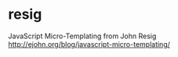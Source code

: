 # resig
JavaScript Micro-Templating from John Resig http://ejohn.org/blog/javascript-micro-templating/
